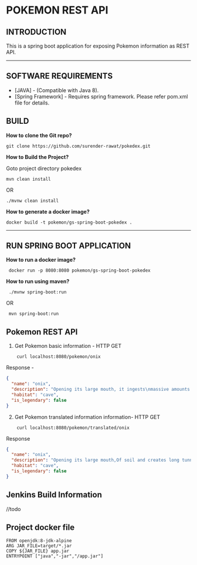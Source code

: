 # POKEMON REST API 

INTRODUCTION
------------

This is a spring boot application for exposing Pokemon information as REST API.
________________________________________________________________



SOFTWARE REQUIREMENTS
------------

* [JAVA] - (Compatible with Java 8).
* [Spring Framework] - Requires spring framework. Please refer pom.xml file for details.


BUILD
------------
**How to clone the Git repo?**
```shell
git clone https://github.com/surender-rawat/pokedex.git
```

**How to Build the Project?**

Goto project directory pokedex

```shell
mvn clean install
```
OR
```shell
./mvnw clean install
```

**How to generate a docker image?**
```shell
docker build -t pokemon/gs-spring-boot-pokedex . 
```
______________

RUN SPRING BOOT APPLICATION
------------
**How to run a docker image?**
```shell
 docker run -p 8080:8080 pokemon/gs-spring-boot-pokedex
```

**How to run using maven?**
```shell
 ./mvnw spring-boot:run
```
OR
```shell
 mvn spring-boot:run
```

Pokemon REST API
-----
1. Get Pokemon basic information - HTTP GET
```shell
    curl localhost:8080/pokemon/onix
```
Response -
```json
{
  "name": "onix",
  "description": "Opening its large mouth, it ingests\nmassive amounts of soil and creates\nlong tunnels.",
  "habitat": "cave",
  "is_legendary": false
}
```
2. Get Pokemon translated information information-  HTTP GET
```shell
    curl localhost:8080/pokemon/translated/onix
```
Response
```json
{
  "name": "onix",
  "description": "Opening its large mouth,Of soil and creates long tunnels,  it ingests massive amounts.",
  "habitat": "cave",
  "is_legendary": false
}
```
Jenkins Build Information
-----
//todo

Project docker file
-----

```shell
FROM openjdk:8-jdk-alpine
ARG JAR_FILE=target/*.jar
COPY ${JAR_FILE} app.jar
ENTRYPOINT ["java","-jar","/app.jar"]
```